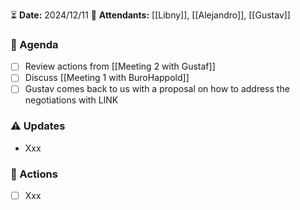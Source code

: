 ⏳ **Date:** 2024/12/11
👩 **Attendants:** [[Libny]], [[Alejandro]], [[Gustav]]

### 📃 Agenda

- [ ] Review actions from [[Meeting 2 with Gustaf]]
- [ ] Discuss [[Meeting 1 with BuroHappold]]
- [ ] Gustav comes back to us with a proposal on how to address the negotiations with LINK

### ⚠️ Updates

- Xxx

### 🚀 Actions

- [ ] Xxx